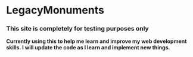 # LegacyMonuments
### This site is completely for testing purposes only
**Currently using this to help me learn and improve my web development skills. I will update the code as I learn and implement new things.**
